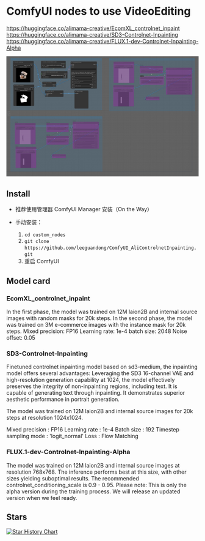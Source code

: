 # ComfyUI nodes to use VideoEditing
 
https://huggingface.co/alimama-creative/EcomXL_controlnet_inpaint      
https://huggingface.co/alimama-creative/SD3-Controlnet-Inpainting    
https://huggingface.co/alimama-creative/FLUX.1-dev-Controlnet-Inpainting-Alpha    

![image](preview.png)

## Install

- 推荐使用管理器 ComfyUI Manager 安装（On the Way）

- 手动安装：
    1. `cd custom_nodes`
    2. `git clone https://github.com/leeguandong/ComfyUI_AliControlnetInpainting.git`
    3. 重启 ComfyUI


## Model card
### EcomXL_controlnet_inpaint
In the first phase, the model was trained on 12M laion2B and internal source images with random masks for 20k steps. In the second phase, the model was trained on 3M e-commerce images with the instance mask for 20k steps.
Mixed precision: FP16
Learning rate: 1e-4
batch size: 2048
Noise offset: 0.05

### SD3-Controlnet-Inpainting
Finetuned controlnet inpainting model based on sd3-medium, the inpainting model offers several advantages:
Leveraging the SD3 16-channel VAE and high-resolution generation capability at 1024, the model effectively preserves the integrity of non-inpainting regions, including text.
It is capable of generating text through inpainting.
It demonstrates superior aesthetic performance in portrait generation.

The model was trained on 12M laion2B and internal source images for 20k steps at resolution 1024x1024.

Mixed precision : FP16
Learning rate : 1e-4
Batch size : 192
Timestep sampling mode : 'logit_normal'
Loss : Flow Matching

### FLUX.1-dev-Controlnet-Inpainting-Alpha
The model was trained on 12M laion2B and internal source images at resolution 768x768. The inference performs best at this size, with other sizes yielding suboptimal results.
The recommended controlnet_conditioning_scale is 0.9 - 0.95.
Please note: This is only the alpha version during the training process. We will release an updated version when we feel ready.


## Stars 

[![Star History Chart](https://api.star-history.com/svg?repos=leeguandong/ComfyUI_VideoEditing&type=Date)](https://star-history.com/#leeguandong/ComfyUI_VideoEditing&Date)



